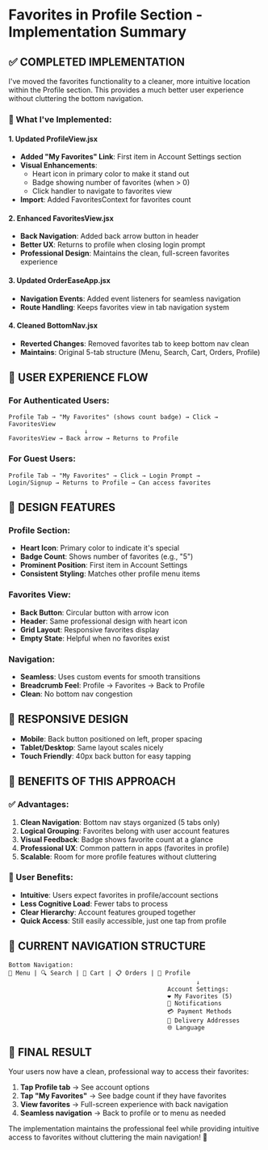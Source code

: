 # Favorites in Profile Section - Implementation Summary

## ✅ COMPLETED IMPLEMENTATION

I've moved the favorites functionality to a cleaner, more intuitive location within the Profile section. This provides a much better user experience without cluttering the bottom navigation.

### **🎯 What I've Implemented:**

#### **1. Updated ProfileView.jsx**
- **Added "My Favorites" Link**: First item in Account Settings section
- **Visual Enhancements**: 
  - Heart icon in primary color to make it stand out
  - Badge showing number of favorites (when > 0)
  - Click handler to navigate to favorites view
- **Import**: Added FavoritesContext for favorites count

#### **2. Enhanced FavoritesView.jsx**
- **Back Navigation**: Added back arrow button in header
- **Better UX**: Returns to profile when closing login prompt
- **Professional Design**: Maintains the clean, full-screen favorites experience

#### **3. Updated OrderEaseApp.jsx**
- **Navigation Events**: Added event listeners for seamless navigation
- **Route Handling**: Keeps favorites view in tab navigation system

#### **4. Cleaned BottomNav.jsx**
- **Reverted Changes**: Removed favorites tab to keep bottom nav clean
- **Maintains**: Original 5-tab structure (Menu, Search, Cart, Orders, Profile)

## 🎨 USER EXPERIENCE FLOW

### **For Authenticated Users:**
```
Profile Tab → "My Favorites" (shows count badge) → Click → FavoritesView
                     ↓
FavoritesView → Back arrow → Returns to Profile
```

### **For Guest Users:**
```
Profile Tab → "My Favorites" → Click → Login Prompt → 
Login/Signup → Returns to Profile → Can access favorites
```

## 🎯 DESIGN FEATURES

### **Profile Section:**
- **Heart Icon**: Primary color to indicate it's special
- **Badge Count**: Shows number of favorites (e.g., "5")
- **Prominent Position**: First item in Account Settings
- **Consistent Styling**: Matches other profile menu items

### **Favorites View:**
- **Back Button**: Circular button with arrow icon
- **Header**: Same professional design with heart icon
- **Grid Layout**: Responsive favorites display
- **Empty State**: Helpful when no favorites exist

### **Navigation:**
- **Seamless**: Uses custom events for smooth transitions
- **Breadcrumb Feel**: Profile → Favorites → Back to Profile
- **Clean**: No bottom nav congestion

## 📱 RESPONSIVE DESIGN

- **Mobile**: Back button positioned on left, proper spacing
- **Tablet/Desktop**: Same layout scales nicely
- **Touch Friendly**: 40px back button for easy tapping

## 🚀 BENEFITS OF THIS APPROACH

### **✅ Advantages:**
1. **Clean Navigation**: Bottom nav stays organized (5 tabs only)
2. **Logical Grouping**: Favorites belong with user account features
3. **Visual Feedback**: Badge shows favorite count at a glance
4. **Professional UX**: Common pattern in apps (favorites in profile)
5. **Scalable**: Room for more profile features without cluttering

### **🎯 User Benefits:**
- **Intuitive**: Users expect favorites in profile/account sections
- **Less Cognitive Load**: Fewer tabs to process
- **Clear Hierarchy**: Account features grouped together
- **Quick Access**: Still easily accessible, just one tap from profile

## 📍 CURRENT NAVIGATION STRUCTURE

```
Bottom Navigation:
📱 Menu | 🔍 Search | 🛒 Cart | 📋 Orders | 👤 Profile
                                                    ↓
                                            Account Settings:
                                            ❤️ My Favorites (5)
                                            🔔 Notifications  
                                            💳 Payment Methods
                                            📍 Delivery Addresses
                                            🌐 Language
```

## 🎉 FINAL RESULT

Your users now have a clean, professional way to access their favorites:

1. **Tap Profile tab** → See account options
2. **Tap "My Favorites"** → See badge count if they have favorites
3. **View favorites** → Full-screen experience with back navigation
4. **Seamless navigation** → Back to profile or to menu as needed

The implementation maintains the professional feel while providing intuitive access to favorites without cluttering the main navigation! 🚀
